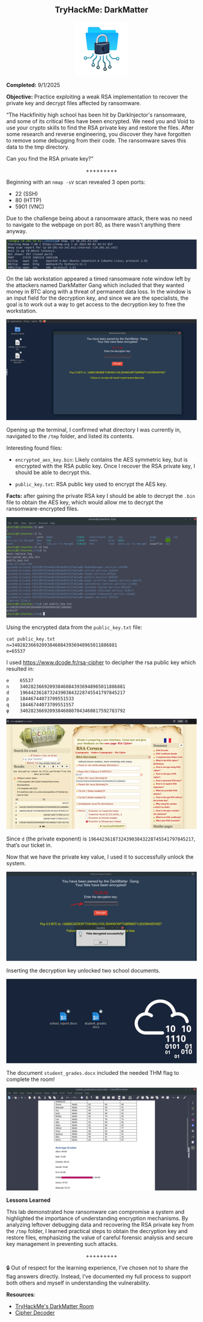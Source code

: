 **<p align="center">TryHackMe: DarkMatter</p>**
---

<p align="center">
<img
src="https://github.com/chaiexe/TryHackMe-Write-ups/blob/main/Red-Team/DarkMatter/Images/Room%20Icon.png" alt="image alt" width="140" />
</p>

**Completed:** 9/1/2025 

**Objective:** Practice exploiting a weak RSA implementation to recover the private key and decrypt files affected by ransomware.

“The Hackfinitiy high school has been hit by DarkInjector's ransomware, and some of its critical files have been encrypted. We need you and Void to use your crypto skills to find the RSA private key and restore the files. After some research and reverse engineering, you discover they have forgotten to remove some debugging from their code. The ransomware saves this data to the tmp directory.

Can you find the RSA private key?”

<p align="center">+++++++++</p>

Beginning with an `nmap -sV` scan revealed 3 open ports:
- 22 (SSH)
- 80 (HTTP)
- 5901 (VNC)

Due to the challenge being about a ransomware attack, there was no need to navigate to the webpage on port 80, as there wasn't anything there anyway.

![Alt text](https://github.com/chaiexe/TryHackMe-Write-ups/blob/main/Red-Team/DarkMatter/Images/Screenshot%201.png)

On the lab workstation appeared a timed ransomware note window left by the attackers named DarkMatter Gang which included that they wanted money in BTC along with a threat of permanent data loss.
In the window is an input field for the decryption key, and since we are the specialists, the goal is to work out a way to get access to the decryption key to free the workstation.

![Alt text](https://github.com/chaiexe/TryHackMe-Write-ups/blob/main/Red-Team/DarkMatter/Images/Screenshot%202.png)

Opening up the terminal, I confirmed what directory I was currently in, navigated to the `/tmp` folder, and listed its contents.

Interesting found files:
- `encrypted_aes_key.bin`: Likely contains the AES symmetric key, but is encrypted with the RSA public key. Once I recover the RSA private key, I should be able to decrypt this.

- `public_key.txt`: RSA public key used to encrypt the AES key.


**Facts:** after gaining the private RSA key I should be able to decrypt the `.bin` file to obtain the AES key, which would allow me to decrypt the ransomware-encrypted files.

![Alt text](https://github.com/chaiexe/TryHackMe-Write-ups/blob/main/Red-Team/DarkMatter/Images/Screenshot%203.png)

Using the encrypted data from the `public_key.txt` file: 

```
cat public_key.txt 
n=340282366920938460843936948965011886881
e=65537
```

I used https://www.dcode.fr/rsa-cipher to decipher the rsa public key which resulted in:

```
e    65537
n    340282366920938460843936948965011886881
d    196442361873243903843228745541797845217
p    18446744073709551533
q    18446744073709551557
φ    340282366920938460807043460817592783792
```

![Alt text](https://github.com/chaiexe/TryHackMe-Write-ups/blob/main/Red-Team/DarkMatter/Images/Screenshot%204.png)

Since `d` (the private exponent) is `196442361873243903843228745541797845217`, that’s our ticket in.

Now that we have the private key value, I used it to successfully unlock the system.

![Alt text](https://github.com/chaiexe/TryHackMe-Write-ups/blob/main/Red-Team/DarkMatter/Images/Screenshot%205.png)

Inserting the decryption key unlocked two school documents.

![Alt text](https://github.com/chaiexe/TryHackMe-Write-ups/blob/main/Red-Team/DarkMatter/Images/Screenshot%206.png)

The document `student_grades.docx` included the needed THM flag to complete the room!

![Alt text](https://github.com/chaiexe/TryHackMe-Write-ups/blob/main/Red-Team/DarkMatter/Images/Screenshot%207.png)

**Lessons Learned**

This lab demonstrated how ransomware can compromise a system and highlighted the importance of understanding encryption mechanisms. By analyzing leftover debugging data and recovering the RSA private key from the `/tmp` folder, I learned practical steps to obtain the decryption key and restore files, emphasizing the value of careful forensic analysis and secure key management in preventing such attacks.

<p align="center">+++++++++</p>

🔒 Out of respect for the learning experience, I’ve chosen not to share the flag answers directly. Instead, I’ve documented my full process to support both others and myself in understanding the vulnerability.

**Resources**:
- [TryHackMe's DarkMatter Room](https://tryhackme.com/room/hfb1darkmatter)
- [Cipher Decoder](https://www.dcode.fr/rsa-cipher)
